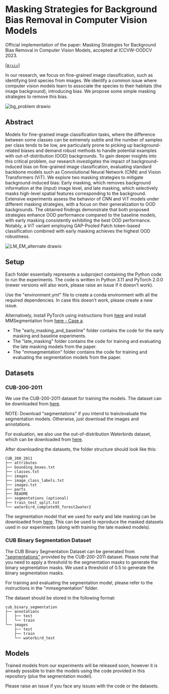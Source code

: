 # Masking Strategies for Background Bias Removal in Computer Vision Models

Official implementation of the paper: Masking Strategies for Background Bias Removal in Computer Vision Models, accepted at ICCVW-OODCV 2023.

[[`Arxiv`]](https://arxiv.org/abs/2308.12127)

In our research, we focus on fine-grained image classification, such as identifying bird species from images. We identify a common issue where computer vision models learn to associate the species to their habitats (the image background), introducing bias. We propose some simple masking strategies to remove this bias.

![bg_problem drawio](https://github.com/ananthu-aniraj/masking_strategies_bias_removal/assets/50333505/feb600d7-2450-4903-a494-c7035affe095)


## Abstract

Models for fine-grained image classification tasks, where the difference between some classes can be extremely subtle and the number of samples per class tends to be low, are particularly prone to picking up background-related biases and demand robust methods to handle potential examples with out-of-distribution (OOD) backgrounds. To gain deeper insights into this critical problem, our research investigates the impact of background-induced bias on fine-grained image classification, evaluating standard backbone models such as Convolutional Neural Network (CNN) and Vision Transformers (ViT). We explore two masking strategies to mitigate background-induced bias: Early masking, which removes background information at the (input) image level, and late masking, which selectively masks high-level spatial features corresponding to the background. Extensive experiments assess the behavior of CNN and ViT models under different masking strategies, with a focus on their generalization to OOD backgrounds. The obtained findings demonstrate that both proposed strategies enhance OOD performance compared to the baseline models, with early masking consistently exhibiting the best OOD performance. Notably, a ViT variant employing GAP-Pooled Patch token-based classification combined with early masking achieves the highest OOD robustness.

![LM_EM_alternate drawio](https://github.com/ananthu-aniraj/masking_strategies_bias_removal/assets/50333505/462a5653-0e43-443f-836f-6fe6db09a723)


## Setup
Each folder essentially represents a subproject containing the Python code to run the experiments. The code is written in Python 3.11 and PyTorch 2.0.0 (newer versions will also work, please raise an issue if it doesn't work).

Use the "environment.yml" file to create a conda environment with all the required dependencies.
In case this doesn't work, please create a new issue. 

Alternatively, install PyTorch using instructions from [here](https://pytorch.org/get-started/locally/) and install MMSegmentation from [here - Case a](https://github.com/open-mmlab/mmsegmentation/blob/main/docs/en/get_started.md#installation).

- The "early_masking_and_baseline" folder contains the code for the early masking and baseline experiments. 
- The "late_masking" folder contains the code for training and evaluating the late masking models from the paper.
- The "mmsegmentation" folder contains the code for training and evaluating the segmentation models from the paper.



## Datasets

### CUB-200-2011
We use the CUB-200-2011 dataset for training the models. The dataset can be downloaded from [here](https://www.vision.caltech.edu/datasets/cub_200_2011/). 

NOTE: Download "segmentations" if you intend to train/evaluate the segmentation models. Otherwise, just download the images and annotations.

For evaluation, we also use the out-of-distribution Waterbirds dataset, which can be downloaded from [here](https://nlp.stanford.edu/data/dro/waterbird_complete95_forest2water2.tar.gz).

After downloading the datasets, the folder structure should look like this:

```
CUB_200_2011
├── attributes
├── bounding_boxes.txt
├── classes.txt
├── images
├── image_class_labels.txt
├── images.txt
├── parts
├── README
├── segmentations (optional)
├── train_test_split.txt
└── waterbird_complete95_forest2water2
```


The segmentation model that we used for early and late masking can be downloaded from [here](https://drive.google.com/file/d/1m1gTCRte-sZ5uD86SeZTh9C-gSlGdVul/view?usp=sharing). 
This can be used to reproduce the masked datasets used in our experiments (along with training the late masked models).

### CUB Binary Segmentation Dataset

The CUB Binary Segmentation Dataset can be generated from ["segmentations"](https://www.vision.caltech.edu/datasets/cub_200_2011/) provided by the CUB-200-2011 dataset.
Please note that you need to apply a threshold to the segmentation masks to generate the binary segmentation masks. We used a threshold of 0.5 to generate the binary segmentation masks.

For training and evaluating the segmentation model, please refer to the instructions in the "mmsegmentation" folder.

The dataset should be stored in the following format:

```
cub_binary_segmentation
├── annotations
│   ├── test
│   └── train
└── images
    ├── test
    ├── train
    └── waterbird_test
```

## Models

Trained models from our experiments will be released soon, however it is already possible to train the models using the code provided in this repository (plus the segmentation model).

Please raise an issue if you face any issues with the code or the datasets.

